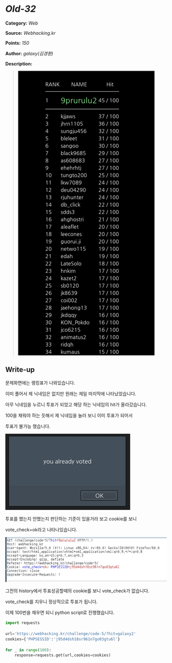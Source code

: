 # _Old-32_

**Category:** _Web_

**Source:** _Webhacking.kr_

**Points:** _150_

**Author:** _galaxy(김경환)_

**Description:** 

> ![img](resource/prob.png)

## Write-up

문제화면에는 랭킹표가 나와있습니다.

이미 풀어서 제 닉네임은 없지만 원래는 제일 마지막에 나타났었습니다.

아무 닉네임을 누르니 투표가 되었고 해당 하는 닉네임의 hit가 올라갔습니다.

100을 채워야 하는 듯해서 제 닉네임을 눌러 보니 이미 투표가 되어서

투표가 불가능 했습니다.

![img](resource/already_vote.png)

투표를 했는지 안했는지 판단하는 기준이 있을거라 보고 cookie를 보니

vote_check=ok라고 나타나있습니다.

![img](resource/vote.png)

그전의 history에서 투표성공할때의 cookie를 보니 vote_check가 없습니다.

vote_check를 지우니 정상적으로 투표가 됩니다.

이제 100번을 채우면 되니 python script로 진행했습니다.

```python
import requests

url='https://webhacking.kr/challenge/code-5/?hit=galaxy2'
cookies={'PHPSESSID':'j95d4dsh18sr961n7go03gtu6l'}

for _ in range(100):
	response=requests.get(url,cookies=cookies)
```

